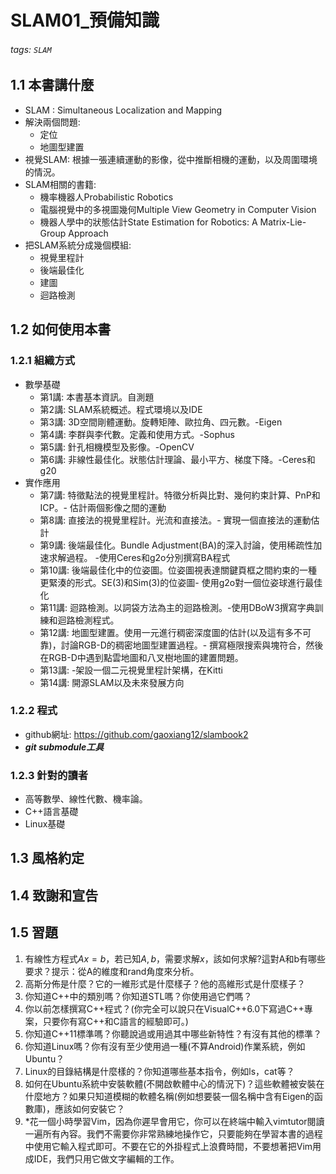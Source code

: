 # SLAM01_預備知識
###### tags: `SLAM`
## 1.1 本書講什麼
- SLAM : Simultaneous Localization and Mapping
- 解決兩個問題:
    - 定位
    - 地圖型建置
- 視覺SLAM: 根據一張連續運動的影像，從中推斷相機的運動，以及周圍環境的情況。
- SLAM相關的書籍:
    - 機率機器人Probabilistic Robotics
    - 電腦視覺中的多視圖幾何Multiple View Geometry in Computer Vision
    - 機器人學中的狀態估計State Estimation for Robotics: A Matrix-Lie-Group Approach
- 把SLAM系統分成幾個模組:
    - 視覺里程計
    - 後端最佳化
    - 建圖
    - 迴路檢測
## 1.2 如何使用本書
### 1.2.1 組織方式
- 數學基礎
    - 第1講: 本書基本資訊。自測題
    - 第2講: SLAM系統概述。程式環境以及IDE
    - 第3講: 3D空間剛體運動。旋轉矩陣、歐拉角、四元數。-Eigen
    - 第4講: 李群與李代數。定義和使用方式。-Sophus
    - 第5講: 針孔相機模型及影像。-OpenCV
    - 第6講: 非線性最佳化。狀態估計理論、最小平方、梯度下降。-Ceres和g20
- 實作應用
    - 第7講: 特徵點法的視覺里程計。特徵分析與比對、幾何約束計算、PnP和ICP。- 估計兩個影像之間的運動
    - 第8講: 直接法的視覺里程計。光流和直接法。- 實現一個直接法的運動估計
    - 第9講: 後端最佳化。Bundle Adjustment(BA)的深入討論，使用稀疏性加速求解過程。 -使用Ceres和g2o分別撰寫BA程式
    - 第10講: 後端最佳化中的位姿圖。位姿圖視表達關鍵頁框之間約束的一種更緊湊的形式。SE(3)和Sim(3)的位姿圖- 使用g2o對一個位姿球進行最佳化
    - 第11講: 迴路檢測。以詞袋方法為主的迴路檢測。-使用DBoW3撰寫字典訓練和迴路檢測程式。
    - 第12講: 地圖型建置。使用一元進行稠密深度圖的估計(以及這有多不可靠)，討論RGB-D的稠密地圖型建置過程。- 撰寫極限搜索與塊符合，然後在RGB-D中遇到點雲地圖和八叉樹地圖的建置問題。
    - 第13講: -架設一個二元視覺里程計架構，在Kitti
    - 第14講: 開源SLAM以及未來發展方向
### 1.2.2 程式
- github網址: https://github.com/gaoxiang12/slambook2
- ***git submodule工具***
### 1.2.3 針對的讀者
- 高等數學、線性代數、機率論。
- C++語言基礎
- Linux基礎
## 1.3 風格約定
## 1.4 致謝和宣告
## 1.5 習題
1. 有線性方程式$Ax=b$，若已知$A, b$，需要求解$x$，該如何求解?這對A和b有哪些要求？提示：從A的維度和rand角度來分析。
2. 高斯分佈是什麼？它的一維形式是什麼樣子？他的高維形式是什麼樣子？
3. 你知道C\++中的類別嗎？你知道STL嗎？你使用過它們嗎？
4. 你以前怎樣撰寫C\++程式？(你完全可以說只在VisualC++6.0下寫過C++專案，只要你有寫C++和C語言的經驗即可。)
5. 你知道C++11標準嗎？你聽說過或用過其中哪些新特性？有沒有其他的標準？
6. 你知道Linux嗎？你有沒有至少使用過一種(不算Android)作業系統，例如Ubuntu？
7. Linux的目錄結構是什麼樣的？你知道哪些基本指令，例如ls，cat等？
8. 如何在Ubuntu系統中安裝軟體(不開啟軟體中心的情況下)？這些軟體被安裝在什麼地方？如果只知道模糊的軟體名稱(例如想要裝一個名稱中含有Eigen的函數庫)，應該如何安裝它？
9. *花一個小時學習Vim，因為你遲早會用它，你可以在終端中輸入vimtutor閱讀一遍所有內容。我們不需要你非常熟練地操作它，只要能夠在學習本書的過程中使用它輸入程式即可。不要在它的外掛程式上浪費時間，不要想著把Vim用成IDE，我們只用它做文字編輯的工作。
    